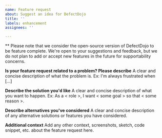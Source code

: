 ```yaml
---
name: Feature request
about: Suggest an idea for DefectDojo
title: ''
labels: enhancement
assignees: ''

---
```

** Please note that we consider the open-source version of DefectDojo to be feature complete. We're open to your suggestions and feedback, but we do not plan to add or accept new features in the future for supportability concerns.

**Is your feature request related to a problem? Please describe**
A clear and concise description of what the problem is.
Ex: I'm always frustrated when [...]

**Describe the solution you'd like**
A clear and concise description of what you want to happen.
Ex: As a < role >, I want < some goal > so that < some reason >.

**Describe alternatives you've considered**
A clear and concise description of any alternative solutions or features you have considered.

**Additional context**
Add any other context, screenshots, sketch, code snippet, etc. about the feature request here.
